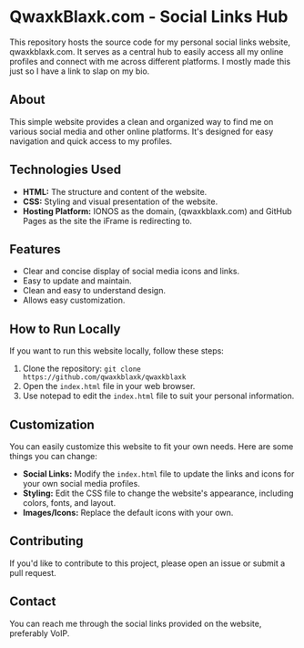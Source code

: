 # QwaxkBlaxk.com - Social Links Hub

This repository hosts the source code for my personal social links website, qwaxkblaxk.com.  It serves as a central hub to easily access all my online profiles and connect with me across different platforms. I mostly made this just so I have a link to slap on my bio.

## About

This simple website provides a clean and organized way to find me on various social media and other online platforms.  It's designed for easy navigation and quick access to my profiles.

## Technologies Used

*   **HTML:**  The structure and content of the website.
*   **CSS:** Styling and visual presentation of the website.
*   **Hosting Platform:** IONOS as the domain, (qwaxkblaxk.com) and GitHub Pages as the site the iFrame is redirecting to.

## Features

*   Clear and concise display of social media icons and links.
*   Easy to update and maintain.
*   Clean and easy to understand design.
*   Allows easy customization.


## How to Run Locally

If you want to run this website locally, follow these steps:

1.  Clone the repository: `git clone https://github.com/qwaxkblaxk/qwaxkblaxk`
2.  Open the `index.html` file in your web browser.
3.  Use notepad to edit the `index.html` file to suit your personal information.

## Customization

You can easily customize this website to fit your own needs.  Here are some things you can change:

*   **Social Links:**  Modify the `index.html` file to update the links and icons for your own social media profiles.
*   **Styling:**  Edit the CSS file to change the website's appearance, including colors, fonts, and layout.
*   **Images/Icons:** Replace the default icons with your own.

## Contributing 

If you'd like to contribute to this project, please open an issue or submit a pull request.

## Contact

You can reach me through the social links provided on the website, preferably VoIP.

